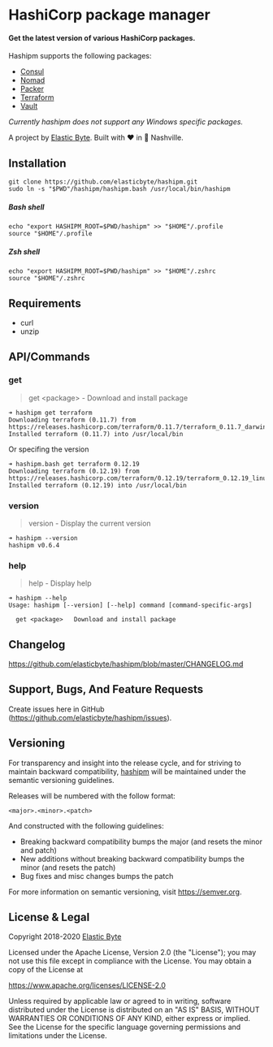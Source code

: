 # HashiCorp package manager

#### Get the latest version of various HashiCorp packages.

Hashipm supports the following packages:

- [Consul](https://www.consul.io)
- [Nomad](https://www.nomadproject.io)
- [Packer](https://www.packer.io)
- [Terraform](https://www.terraform.io)
- [Vault](https://www.vaultproject.io)

*Currently hashipm does not support any Windows specific packages.*

A project by [Elastic Byte](https://elasticbyte.net). Built with :heart: in :guitar: Nashville.

## Installation

```
git clone https://github.com/elasticbyte/hashipm.git
sudo ln -s "$PWD"/hashipm/hashipm.bash /usr/local/bin/hashipm
```

##### Bash shell

```
echo "export HASHIPM_ROOT=$PWD/hashipm" >> "$HOME"/.profile
source "$HOME"/.profile
```

##### Zsh shell

```
echo "export HASHIPM_ROOT=$PWD/hashipm" >> "$HOME"/.zshrc
source "$HOME"/.zshrc
```

## Requirements

- curl
- unzip

## API/Commands

### get

> get \<package\> - Download and install package
 
```
➜ hashipm get terraform
Downloading terraform (0.11.7) from https://releases.hashicorp.com/terraform/0.11.7/terraform_0.11.7_darwin_amd64.zip...
Installed terraform (0.11.7) into /usr/local/bin
```

Or specifing the version
```
➜ hashipm.bash get terraform 0.12.19
Downloading terraform (0.12.19) from https://releases.hashicorp.com/terraform/0.12.19/terraform_0.12.19_linux_amd64.zip...
Installed terraform (0.12.19) into /usr/local/bin
```

### version

> version - Display the current version

```
➜ hashipm --version
hashipm v0.6.4

```

### help

> help - Display help

```
➜ hashipm --help
Usage: hashipm [--version] [--help] command [command-specific-args]

  get <package>   Download and install package
```

## Changelog

https://github.com/elasticbyte/hashipm/blob/master/CHANGELOG.md

## Support, Bugs, And Feature Requests

Create issues here in GitHub (https://github.com/elasticbyte/hashipm/issues).

## Versioning

For transparency and insight into the release cycle, and for striving to maintain backward compatibility, [hashipm](https://github.com/elasticbyte/hashipm) will be maintained under the semantic versioning guidelines.

Releases will be numbered with the follow format:

`<major>.<minor>.<patch>`

And constructed with the following guidelines:

+ Breaking backward compatibility bumps the major (and resets the minor and patch)
+ New additions without breaking backward compatibility bumps the minor (and resets the patch)
+ Bug fixes and misc changes bumps the patch

For more information on semantic versioning, visit https://semver.org.

## License & Legal

Copyright 2018-2020 [Elastic Byte](https://elasticbyte.net)

Licensed under the Apache License, Version 2.0 (the "License");
you may not use this file except in compliance with the License.
You may obtain a copy of the License at

https://www.apache.org/licenses/LICENSE-2.0

Unless required by applicable law or agreed to in writing, software
distributed under the License is distributed on an "AS IS" BASIS,
WITHOUT WARRANTIES OR CONDITIONS OF ANY KIND, either express or implied.
See the License for the specific language governing permissions and
limitations under the License.

